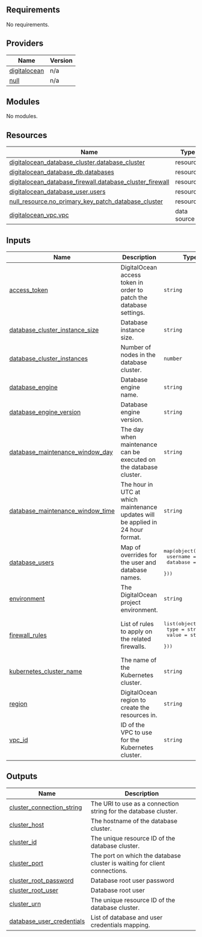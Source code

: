 ## Requirements

No requirements.

## Providers

| Name | Version |
|------|---------|
| <a name="provider_digitalocean"></a> [digitalocean](#provider\_digitalocean) | n/a |
| <a name="provider_null"></a> [null](#provider\_null) | n/a |

## Modules

No modules.

## Resources

| Name | Type |
|------|------|
| [digitalocean_database_cluster.database_cluster](https://registry.terraform.io/providers/digitalocean/digitalocean/latest/docs/resources/database_cluster) | resource |
| [digitalocean_database_db.databases](https://registry.terraform.io/providers/digitalocean/digitalocean/latest/docs/resources/database_db) | resource |
| [digitalocean_database_firewall.database_cluster_firewall](https://registry.terraform.io/providers/digitalocean/digitalocean/latest/docs/resources/database_firewall) | resource |
| [digitalocean_database_user.users](https://registry.terraform.io/providers/digitalocean/digitalocean/latest/docs/resources/database_user) | resource |
| [null_resource.no_primary_key_patch_database_cluster](https://registry.terraform.io/providers/hashicorp/null/latest/docs/resources/resource) | resource |
| [digitalocean_vpc.vpc](https://registry.terraform.io/providers/digitalocean/digitalocean/latest/docs/data-sources/vpc) | data source |

## Inputs

| Name | Description | Type | Default | Required |
|------|-------------|------|---------|:--------:|
| <a name="input_access_token"></a> [access\_token](#input\_access\_token) | DigitalOcean access token in order to patch the database settings. | `string` | n/a | yes |
| <a name="input_database_cluster_instance_size"></a> [database\_cluster\_instance\_size](#input\_database\_cluster\_instance\_size) | Database instance size. | `string` | `"s-1vcpu-1gb"` | no |
| <a name="input_database_cluster_instances"></a> [database\_cluster\_instances](#input\_database\_cluster\_instances) | Number of nodes in the database cluster. | `number` | `1` | no |
| <a name="input_database_engine"></a> [database\_engine](#input\_database\_engine) | Database engine name. | `string` | n/a | yes |
| <a name="input_database_engine_version"></a> [database\_engine\_version](#input\_database\_engine\_version) | Database engine version. | `string` | n/a | yes |
| <a name="input_database_maintenance_window_day"></a> [database\_maintenance\_window\_day](#input\_database\_maintenance\_window\_day) | The day when maintenance can be executed on the database cluster. | `string` | `"sunday"` | no |
| <a name="input_database_maintenance_window_time"></a> [database\_maintenance\_window\_time](#input\_database\_maintenance\_window\_time) | The hour in UTC at which maintenance updates will be applied in 24 hour format. | `string` | n/a | yes |
| <a name="input_database_users"></a> [database\_users](#input\_database\_users) | Map of overrides for the user and database names. | <pre>map(object({<br/>    username = string<br/>    database = string<br/>  }))</pre> | `{}` | no |
| <a name="input_environment"></a> [environment](#input\_environment) | The DigitalOcean project environment. | `string` | n/a | yes |
| <a name="input_firewall_rules"></a> [firewall\_rules](#input\_firewall\_rules) | List of rules to apply on the related firewalls. | <pre>list(object({<br/>    type  = string<br/>    value = string<br/>  }))</pre> | n/a | yes |
| <a name="input_kubernetes_cluster_name"></a> [kubernetes\_cluster\_name](#input\_kubernetes\_cluster\_name) | The name of the Kubernetes cluster. | `string` | n/a | yes |
| <a name="input_region"></a> [region](#input\_region) | DigitalOcean region to create the resources in. | `string` | n/a | yes |
| <a name="input_vpc_id"></a> [vpc\_id](#input\_vpc\_id) | ID of the VPC to use for the Kubernetes cluster. | `string` | n/a | yes |

## Outputs

| Name | Description |
|------|-------------|
| <a name="output_cluster_connection_string"></a> [cluster\_connection\_string](#output\_cluster\_connection\_string) | The URI to use as a connection string for the database cluster. |
| <a name="output_cluster_host"></a> [cluster\_host](#output\_cluster\_host) | The hostname of the database cluster. |
| <a name="output_cluster_id"></a> [cluster\_id](#output\_cluster\_id) | The unique resource ID of the database cluster. |
| <a name="output_cluster_port"></a> [cluster\_port](#output\_cluster\_port) | The port on which the database cluster is waiting for client connections. |
| <a name="output_cluster_root_password"></a> [cluster\_root\_password](#output\_cluster\_root\_password) | Database root user password |
| <a name="output_cluster_root_user"></a> [cluster\_root\_user](#output\_cluster\_root\_user) | Database root user |
| <a name="output_cluster_urn"></a> [cluster\_urn](#output\_cluster\_urn) | The unique resource ID of the database cluster. |
| <a name="output_database_user_credentials"></a> [database\_user\_credentials](#output\_database\_user\_credentials) | List of database and user credentials mapping. |
